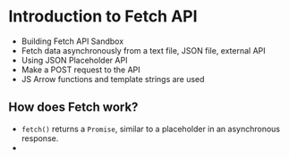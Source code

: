 # Introduction to Fetch API

- Building Fetch API Sandbox
- Fetch data asynchronously from a text file, JSON file, external API
- Using JSON Placeholder API
- Make a POST request to the API
- JS Arrow functions and template strings are used

## How does Fetch work?

- `fetch()` returns a `Promise`, similar to a placeholder in an asynchronous response.
- 
